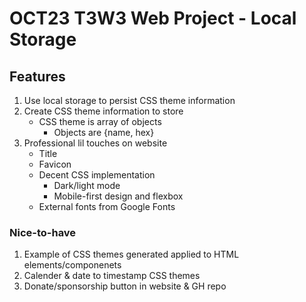 # OCT23 T3W3 Web Project - Local Storage

## Features

1. Use local storage to persist CSS theme information
2. Create CSS theme information to store
    - CSS theme is array of objects
        - Objects are {name, hex}
3. Professional lil touches on website
    - Title
    - Favicon
    - Decent CSS implementation
        - Dark/light mode
        - Mobile-first design and flexbox
    - External fonts from Google Fonts

### Nice-to-have

1. Example of CSS themes generated applied to HTML elements/componenets
2. Calender & date to timestamp CSS themes
3. Donate/sponsorship button in website & GH repo
